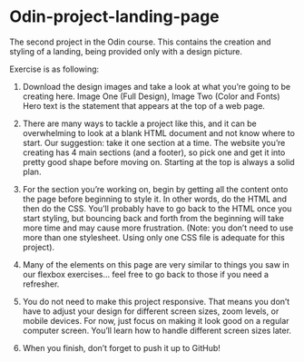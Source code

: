 # Odin-project-landing-page
The second project in the Odin course. This contains the creation and styling of a landing, being provided only with a design picture.

Exercise is as following:
1. Download the design images and take a look at what you’re going to be creating here. Image One (Full Design), Image Two (Color and Fonts) Hero text is the statement that appears at the top of a web page.

2. There are many ways to tackle a project like this, and it can be overwhelming to look at a blank HTML document and not know where to start. Our suggestion: take it one section at a time. The website you’re creating has 4 main sections (and a footer), so pick one and get it into pretty good shape before moving on. Starting at the top is always a solid plan.

3. For the section you’re working on, begin by getting all the content onto the page before beginning to style it. In other words, do the HTML and then do the CSS. You’ll probably have to go back to the HTML once you start styling, but bouncing back and forth from the beginning will take more time and may cause more frustration. (Note: you don’t need to use more than one stylesheet. Using only one CSS file is adequate for this project).

4. Many of the elements on this page are very similar to things you saw in our flexbox exercises… feel free to go back to those if you need a refresher.

5. You do not need to make this project responsive. That means you don’t have to adjust your design for different screen sizes, zoom levels, or mobile devices. For now, just focus on making it look good on a regular computer screen. You’ll learn how to handle different screen sizes later.

6. When you finish, don’t forget to push it up to GitHub!
